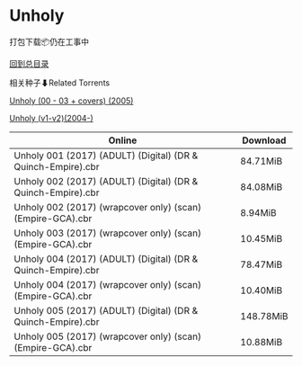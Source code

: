 # Unholy

打包下载📦仍在工事中

[回到总目录](/Catalogs.md)







相关种子⬇Related Torrents

[Unholy (00 - 03 + covers) (2005)](https://github.com/alicewish/markdown/blob/master/torrent/Unholy--00---03---covers---2005.md)

[Unholy (v1-v2)(2004-)](https://github.com/alicewish/markdown/blob/master/torrent/Unholy--v1-v2--2004.md)

Online | Download
--- | ---
Unholy 001 (2017) (ADULT) (Digital) (DR & Quinch-Empire).cbr | 84.71MiB
Unholy 002 (2017) (ADULT) (Digital) (DR & Quinch-Empire).cbr | 84.08MiB
Unholy 002 (2017) (wrapcover only) (scan) (Empire-GCA).cbr | 8.94MiB
Unholy 003 (2017) (wrapcover only) (scan) (Empire-GCA).cbr | 10.45MiB
Unholy 004 (2017) (ADULT) (Digital) (DR & Quinch-Empire).cbr | 78.47MiB
Unholy 004 (2017) (wrapcover only) (scan) (Empire-GCA).cbr | 10.40MiB
Unholy 005 (2017) (ADULT) (Digital) (DR & Quinch-Empire).cbr | 148.78MiB
Unholy 005 (2017) (wrapcover only) (scan) (Empire-GCA).cbr | 10.88MiB